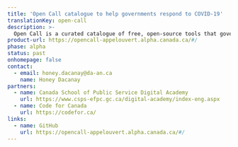 ```yaml
---
title: 'Open Call catalogue to help governments respond to COVID-19'
translationKey: open-call
description: >-
  Open Call is a curated catalogue of free, open-source tools that governments can use to support people during COVID-19.
product-url: https://opencall-appelouvert.alpha.canada.ca/#/
phase: alpha
status: past
onhomepage: false
contact:
  - email: honey.dacanay@da-an.ca
    name: Honey Dacanay
partners:
  - name: Canada School of Public Service Digital Academy
    url: https://www.csps-efpc.gc.ca/digital-academy/index-eng.aspx
  - name: Code for Canada
    url: https://codefor.ca/
links:
  - name: GitHub
    url: https://opencall-appelouvert.alpha.canada.ca/#/
---
```

